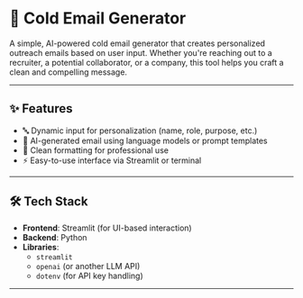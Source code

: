 # 📧 Cold Email Generator

A simple, AI-powered cold email generator that creates personalized outreach emails based on user input. Whether you're reaching out to a recruiter, a potential collaborator, or a company, this tool helps you craft a clean and compelling message.

---

## ✨ Features

- 🔤 Dynamic input for personalization (name, role, purpose, etc.)
- 🤖 AI-generated email using language models or prompt templates
- 📝 Clean formatting for professional use
- ⚡ Easy-to-use interface via Streamlit or terminal

---

## 🛠️ Tech Stack

- **Frontend**: Streamlit (for UI-based interaction)
- **Backend**: Python
- **Libraries**:
  - `streamlit`
  - `openai` (or another LLM API)
  - `dotenv` (for API key handling)

---

